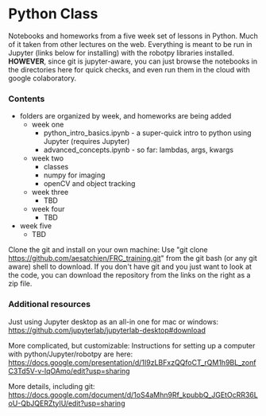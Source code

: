 # Python Class
Notebooks and homeworks from a five week set of lessons in Python.  Much of it taken from other lectures on the web.  Everything is meant to be run in Jupyter (links below for installing) with the robotpy libraries installed.  **HOWEVER**, since git is jupyter-aware, you can just browse the notebooks in the directories here for quick checks, and even run them in the cloud with google colaboratory.

### Contents
* folders are organized by week, and homeworks are being added 
  * week one
    * python_intro_basics.ipynb - a super-quick intro to python using Jupyter (requires Jupyter)
    * advanced_concepts.ipynb  - so far: lambdas, args, kwargs
  * week two
    * classes
	* numpy for imaging
	* openCV and object tracking
  * week three
    * TBD
  * week four
    *  TBD   
* week five 
     * TBD

Clone the git and install on your own machine:
Use "git clone https://github.com/aesatchien/FRC_training.git" from the git bash (or any git aware) shell to download.  If you don't have git and you just want to look at the code, you can download the repository from the links on the right as a zip file.

### Additional resources  
Just using Jupyter desktop as an all-in one for mac or windows:
https://github.com/jupyterlab/jupyterlab-desktop#download

More complicated, but customizable:
Instructions for setting up a computer with python/Jupyter/robotpy are here:
https://docs.google.com/presentation/d/1I9zLBFxzQQfoCT_rQM1h9BL_zonfC3Td5V-v-lqOAmo/edit?usp=sharing

More details, including git:
https://docs.google.com/document/d/1oS4aMhn9Rf_kpubbQ_JGEtOcRR36LoU-QbJQERZtyIU/edit?usp=sharing


  
  

